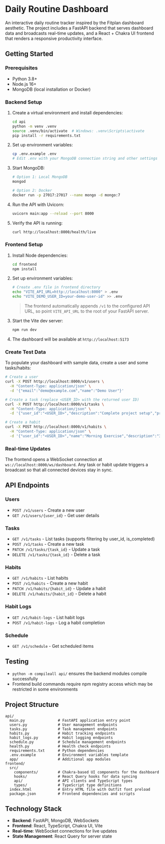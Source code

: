 # Daily Routine Dashboard

An interactive daily routine tracker inspired by the Fitplan dashboard aesthetic. The project includes a FastAPI backend that serves dashboard data and broadcasts real-time updates, and a React + Chakra UI frontend that renders a responsive productivity interface.

## Getting Started

### Prerequisites
- Python 3.8+
- Node.js 16+
- MongoDB (local installation or Docker)

### Backend Setup
1. Create a virtual environment and install dependencies:
   ```bash
   cd api
   python -m venv .venv
   source .venv/bin/activate  # Windows: .venv\Scripts\activate
   pip install -r requirements.txt
   ```

2. Set up environment variables:
   ```bash
   cp .env.example .env
   # Edit .env with your MongoDB connection string and other settings
   ```

3. Start MongoDB:
   ```bash
   # Option 1: Local MongoDB
   mongod
   
   # Option 2: Docker
   docker run -p 27017:27017 --name mongo -d mongo:7
   ```

4. Run the API with Uvicorn:
   ```bash
   uvicorn main:app --reload --port 8000
   ```

5. Verify the API is running:
   ```bash
   curl http://localhost:8000/health/live
   ```

### Frontend Setup
1. Install Node dependencies:
   ```bash
   cd frontend
   npm install
   ```

2. Set up environment variables:
   ```bash
   # Create .env file in frontend directory
   echo "VITE_API_URL=http://localhost:8000" > .env
   echo "VITE_DEMO_USER_ID=your-demo-user-id" >> .env
   ```

   > The frontend automatically appends `/v1` to the configured API URL, so point
   > `VITE_API_URL` to the root of your FastAPI server.

3. Start the Vite dev server:
   ```bash
   npm run dev
   ```

4. The dashboard will be available at `http://localhost:5173`

### Create Test Data
To populate your dashboard with sample data, create a user and some tasks/habits:

```bash
# Create a user
curl -X POST http://localhost:8000/v1/users \
  -H "Content-Type: application/json" \
  -d '{"email":"demo@example.com","name":"Demo User"}'

# Create a task (replace <USER_ID> with the returned user ID)
curl -X POST http://localhost:8000/v1/tasks \
  -H "Content-Type: application/json" \
  -d '{"user_id":"<USER_ID>","description":"Complete project setup","priority":"high"}'

# Create a habit
curl -X POST http://localhost:8000/v1/habits \
  -H "Content-Type: application/json" \
  -d '{"user_id":"<USER_ID>","name":"Morning Exercise","description":"30 minutes of exercise","goal_period":"daily"}'
```

### Real-time Updates
The frontend opens a WebSocket connection at `ws://localhost:8000/ws/dashboard`. Any task or habit update triggers a broadcast so that all connected devices stay in sync.

## API Endpoints

### Users
- `POST /v1/users` - Create a new user
- `GET /v1/users/{user_id}` - Get user details

### Tasks
- `GET /v1/tasks` - List tasks (supports filtering by user_id, is_completed)
- `POST /v1/tasks` - Create a new task
- `PATCH /v1/tasks/{task_id}` - Update a task
- `DELETE /v1/tasks/{task_id}` - Delete a task

### Habits
- `GET /v1/habits` - List habits
- `POST /v1/habits` - Create a new habit
- `PATCH /v1/habits/{habit_id}` - Update a habit
- `DELETE /v1/habits/{habit_id}` - Delete a habit

### Habit Logs
- `GET /v1/habit-logs` - List habit logs
- `POST /v1/habit-logs` - Log a habit completion

### Schedule
- `GET /v1/schedule` - Get scheduled items

## Testing
- `python -m compileall api/` ensures the backend modules compile successfully
- Frontend build commands require npm registry access which may be restricted in some environments

## Project Structure
```
api/
  main.py               # FastAPI application entry point
  users.py              # User management endpoints
  tasks.py              # Task management endpoints  
  habits.py             # Habit tracking endpoints
  habit_logs.py         # Habit logging endpoints
  schedule.py           # Schedule management endpoints
  health.py             # Health check endpoints
  requirements.txt      # Python dependencies
  .env.example          # Environment variables template
  app/                  # Additional app modules
frontend/
  src/
    components/         # Chakra-based UI components for the dashboard
    hooks/              # React Query hooks for data syncing
    api/                # API clients and TypeScript types
    types/              # TypeScript type definitions
  index.html            # Entry HTML file with Outfit font preload
  package.json          # Frontend dependencies and scripts
```

## Technology Stack
- **Backend**: FastAPI, MongoDB, WebSockets
- **Frontend**: React, TypeScript, Chakra UI, Vite
- **Real-time**: WebSocket connections for live updates
- **State Management**: React Query for server state
